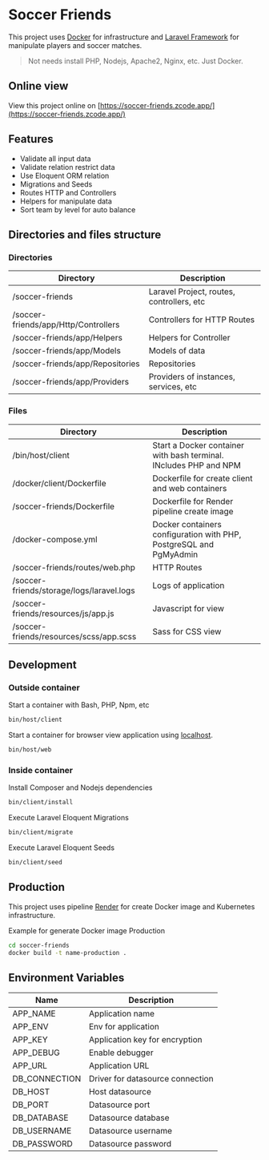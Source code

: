 # Soccer Friends

This project uses [Docker](https://www.docker.com/) for infrastructure and [Laravel Framework](https://laravel.com/) for manipulate players and soccer matches.

> Not needs install PHP, Nodejs, Apache2, Nginx, etc. Just Docker.

## Online view

View this project online on [https://soccer-friends.zcode.app/](https://soccer-friends.zcode.app/)

## Features

- Validate all input data
- Validate relation restrict data
- Use Eloquent ORM relation
- Migrations and Seeds
- Routes HTTP and Controllers
- Helpers for manipulate data
- Sort team by level for auto balance

## Directories and files structure

### Directories

| Directory | Description |
| -- | --- |
| /soccer-friends | Laravel Project, routes, controllers, etc |
| /soccer-friends/app/Http/Controllers | Controllers for HTTP Routes |
| /soccer-friends/app/Helpers | Helpers for Controller |
| /soccer-friends/app/Models | Models of data |
| /soccer-friends/app/Repositories | Repositories |
| /soccer-friends/app/Providers | Providers of instances, services, etc |

### Files

| Directory | Description |
| -- | --- |
| /bin/host/client | Start a Docker container with bash terminal. INcludes PHP and NPM |
| /docker/client/Dockerfile | Dockerfile for create client and web containers |
| /soccer-friends/Dockerfile | Dockerfile for Render pipeline create image |
| /docker-compose.yml | Docker containers configuration with PHP, PostgreSQL and PgMyAdmin |
| /soccer-friends/routes/web.php | HTTP Routes |
| /soccer-friends/storage/logs/laravel.logs | Logs of application |
| /soccer-friends/resources/js/app.js | Javascript for view |
| /soccer-friends/resources/scss/app.scss | Sass for CSS view |

## Development

### Outside container

Start a container with Bash, PHP, Npm, etc

```sh
bin/host/client
```

Start a container for browser view application using [localhost](http://localhost).

```sh
bin/host/web
```

### Inside container

Install Composer and Nodejs dependencies

```sh
bin/client/install
```

Execute Laravel Eloquent Migrations

```sh
bin/client/migrate
```

Execute Laravel Eloquent Seeds

```sh
bin/client/seed
```

## Production

This project uses pipeline [Render](https://render.com/) for create Docker image and Kubernetes infrastructure.

Example for generate Docker image Production

```sh
cd soccer-friends
docker build -t name-production .
```

## Environment Variables

| Name | Description |
| --- | --- |
| APP_NAME | Application name |
| APP_ENV | Env for application |
| APP_KEY | Application key for encryption |
| APP_DEBUG | Enable debugger |
| APP_URL | Application URL |
| DB_CONNECTION | Driver for datasource connection |
| DB_HOST | Host datasource |
| DB_PORT | Datasource port |
| DB_DATABASE | Datasource database |
| DB_USERNAME | Datasource username |
| DB_PASSWORD | Datasource password |